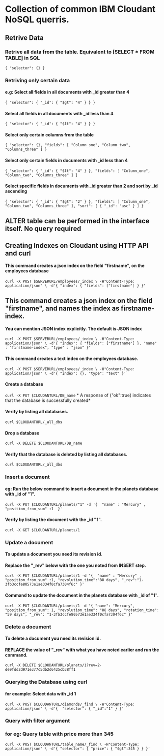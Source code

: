 # Collection of common IBM Cloudant NoSQL querris. 

## Retrive Data 
### Retrive all data from the table. Equivalent to [SELECT * FROM TABLE] in SQL
`{
   "selector": {}
}`

### Retriving only certain data
#### e.g: Select all fields in all documents with _id greater than 4

`{
   "selector": {
      "_id": {
         "$gt": "4"
      }
   }
}`

#### Select all fields in all documents with _id less than 4
`{
   "selector": {
      "_id": {
         "$lt": "4"
      }
   }
}`

#### Select only certain columns from the table 
`{
    "selector": {},
    "fields": [
       "Column_one",
       "Column_two",
       "Columns_three"
    ]
 }`

#### Select only certain fields  in documents with _id less than 4
`{
    "selector": {
    "_id": {
          "$lt": "4"
       }
    },
    "fields": [
        "Column_one",
        "Column_two",
        "Columns_three"
     ]
  }`

#### Select specific fields in documents with _id greater than 2 and sort by _id ascending 
 `{
    "selector": {
       "_id": {
          "$gt": "2"
       }
    },
    "fields": [
        "Column_one",
        "Column_two",
        "Columns_three"
    ],
    "sort": [
       {
          "_id": "asc"
       }
    ]
 }`


## ALTER table can be performed in the interface itself. No query required

## Creating Indexes on Cloudant using HTTP API and curl
#### This command creates a json index on the field "firstname", on the employees database
`curl -X POST $SERVERURL/employees/_index \
-H"Content-Type: application/json" \
-d'{
    "index": {
        "fields": ["firstname"]
    }
}'`

## This command creates a json index on the field "firstname", and names the index as firstname-index.
#### You can mention JSON index explicitly. The default is JSON index

`curl -X POST $SERVERURL/employees/_index \
-H"Content-Type: application/json" \
-d'{
    "index": {
        "fields": ["firstname"]
    },
    "name" : "firstname-index",
    "type" : "json"
}'`

#### This command creates a text index on the employees database.
`curl -X POST $SERVERURL/employees/_index \
-H"Content-Type: application/json" \
-d'{ "index": {},
     "type": "text"
}'`



#### Create a database 
`curl -X PUT $CLOUDANTURL/DB_name`
    * A response of {"ok":true} indicates that the database is successfully created*

#### Verify by listing all databases.
`curl $CLOUDANTURL/_all_dbs`

####  Drop a database
`curl -X DELETE $CLOUDANTURL/DB_name`

#### Verify that the database is deleted by listing all databases.
`curl $CLOUDANTURL/_all_dbs`

### Insert a document
#### eg: Run the below command to insert a document in the planets database with _id of "1".
`curl -X PUT $CLOUDANTURL/planets/"1" -d '{ 
    "name" : "Mercury" ,
    "position_from_sum" :1 
     }'`

####  Verify by listing the document with the _id "1".
`curl -X GET $CLOUDANTURL/planets/1`

### Update a document
#### To update a document you need its revision id.
#### Replace the "_rev" below with the one you noted from INSERT step.

`curl -X PUT $CLOUDANTURL/planets/1 -d '{ 
    "name" : "Mercury" ,
    "position_from_sum" :1,
    "revolution_time":"88 days",
    "_rev":"1-3fb3ccfe80573e1ae334f0cfa7304f6c"
    }'`


#### Command to update the document in the planets database with _id of "1".    
`curl -X PUT $CLOUDANTURL/planets/1 -d '{
    "name": "Mercury",
    "position_from_sum": 1,
    "revolution_time": "88 days",
    "rotation_time": "59 days",
    "_rev": "1-3fb3ccfe80573e1ae334f0cfa7304f6c"
}'`


###  Delete a document
#### To delete a document you need its revision id.
#### REPLACE the value of "_rev" with what you have noted earlier and run the command.

`curl -X DELETE $CLOUDANTURL/planets/1?rev=2-de9fdd2d971e377c5db2d6425cb38ff1`


### Querying the Database using curl 
#### for example: Select data with _id 1
`curl -X POST $CLOUDANTURL/diamonds/_find \
-H"Content-Type: application/json" \
-d'{ 
    "selector":
        {
            "_id":"1"
        }
    }'`

### Query with filter argument    
###  for eg: Query  table with price more than 345   

`curl -X POST $CLOUDANTURL/table_name/_find \
-H"Content-Type: application/json" \
-d'{ "selector":
        {
            "price":
                {
                    "$gt":345
                }
        }
    }'`






